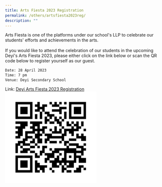 ```yaml
---
title: Arts Fiesta 2023 Registration
permalink: /others/artsfiesta2023reg/
description: ""
---
```

Arts Fiesta is one of the platforms under our school's LLP to celebrate our students' efforts and achievements in the arts.<br><br>
If you would like to attend the celebration of our students in the upcoming Deyi's Arts Fiesta 2023, please either click on the link below or scan the QR code below to register yourself as our guest.

	Date: 28 April 2023
	Time: 7 pm
	Venue: Deyi Secondary School

Link: [Deyi Arts Fiesta 2023 Registration](https://forms.gle/ixVRAc7LCoRGo7vo8)
![](/images/Main%20Page%20(Announcements)/2023%20Arts%20Fiesta%20Reg.png)